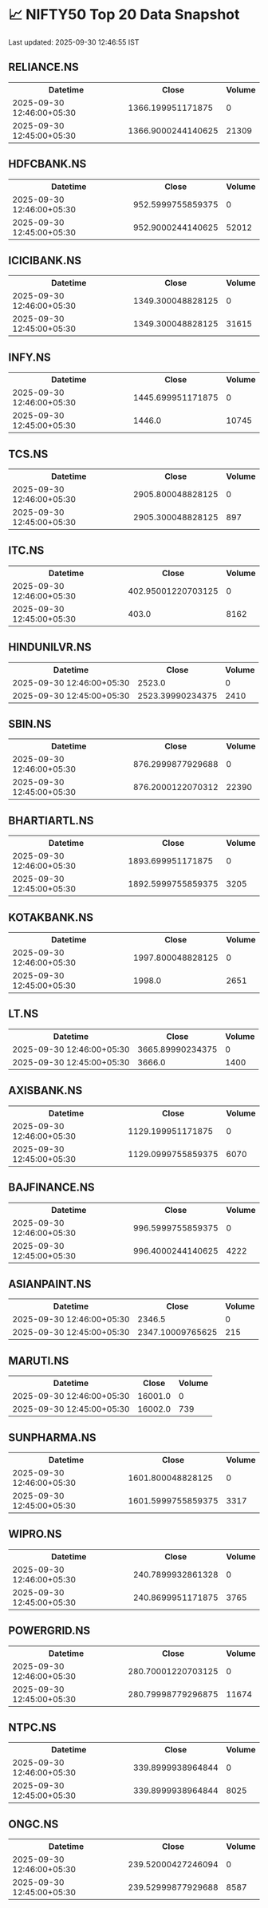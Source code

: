 # 📈 NIFTY50 Top 20 Data Snapshot

Last updated: 2025-09-30 12:46:55 IST

## RELIANCE.NS

<table>
  <tr><th>Datetime</th><th>Close</th><th>Volume</th></tr>
  <tr><td>2025-09-30 12:46:00+05:30</td><td>1366.199951171875</td><td>0</td></tr>
  <tr><td>2025-09-30 12:45:00+05:30</td><td>1366.9000244140625</td><td>21309</td></tr>
</table>

## HDFCBANK.NS

<table>
  <tr><th>Datetime</th><th>Close</th><th>Volume</th></tr>
  <tr><td>2025-09-30 12:46:00+05:30</td><td>952.5999755859375</td><td>0</td></tr>
  <tr><td>2025-09-30 12:45:00+05:30</td><td>952.9000244140625</td><td>52012</td></tr>
</table>

## ICICIBANK.NS

<table>
  <tr><th>Datetime</th><th>Close</th><th>Volume</th></tr>
  <tr><td>2025-09-30 12:46:00+05:30</td><td>1349.300048828125</td><td>0</td></tr>
  <tr><td>2025-09-30 12:45:00+05:30</td><td>1349.300048828125</td><td>31615</td></tr>
</table>

## INFY.NS

<table>
  <tr><th>Datetime</th><th>Close</th><th>Volume</th></tr>
  <tr><td>2025-09-30 12:46:00+05:30</td><td>1445.699951171875</td><td>0</td></tr>
  <tr><td>2025-09-30 12:45:00+05:30</td><td>1446.0</td><td>10745</td></tr>
</table>

## TCS.NS

<table>
  <tr><th>Datetime</th><th>Close</th><th>Volume</th></tr>
  <tr><td>2025-09-30 12:46:00+05:30</td><td>2905.800048828125</td><td>0</td></tr>
  <tr><td>2025-09-30 12:45:00+05:30</td><td>2905.300048828125</td><td>897</td></tr>
</table>

## ITC.NS

<table>
  <tr><th>Datetime</th><th>Close</th><th>Volume</th></tr>
  <tr><td>2025-09-30 12:46:00+05:30</td><td>402.95001220703125</td><td>0</td></tr>
  <tr><td>2025-09-30 12:45:00+05:30</td><td>403.0</td><td>8162</td></tr>
</table>

## HINDUNILVR.NS

<table>
  <tr><th>Datetime</th><th>Close</th><th>Volume</th></tr>
  <tr><td>2025-09-30 12:46:00+05:30</td><td>2523.0</td><td>0</td></tr>
  <tr><td>2025-09-30 12:45:00+05:30</td><td>2523.39990234375</td><td>2410</td></tr>
</table>

## SBIN.NS

<table>
  <tr><th>Datetime</th><th>Close</th><th>Volume</th></tr>
  <tr><td>2025-09-30 12:46:00+05:30</td><td>876.2999877929688</td><td>0</td></tr>
  <tr><td>2025-09-30 12:45:00+05:30</td><td>876.2000122070312</td><td>22390</td></tr>
</table>

## BHARTIARTL.NS

<table>
  <tr><th>Datetime</th><th>Close</th><th>Volume</th></tr>
  <tr><td>2025-09-30 12:46:00+05:30</td><td>1893.699951171875</td><td>0</td></tr>
  <tr><td>2025-09-30 12:45:00+05:30</td><td>1892.5999755859375</td><td>3205</td></tr>
</table>

## KOTAKBANK.NS

<table>
  <tr><th>Datetime</th><th>Close</th><th>Volume</th></tr>
  <tr><td>2025-09-30 12:46:00+05:30</td><td>1997.800048828125</td><td>0</td></tr>
  <tr><td>2025-09-30 12:45:00+05:30</td><td>1998.0</td><td>2651</td></tr>
</table>

## LT.NS

<table>
  <tr><th>Datetime</th><th>Close</th><th>Volume</th></tr>
  <tr><td>2025-09-30 12:46:00+05:30</td><td>3665.89990234375</td><td>0</td></tr>
  <tr><td>2025-09-30 12:45:00+05:30</td><td>3666.0</td><td>1400</td></tr>
</table>

## AXISBANK.NS

<table>
  <tr><th>Datetime</th><th>Close</th><th>Volume</th></tr>
  <tr><td>2025-09-30 12:46:00+05:30</td><td>1129.199951171875</td><td>0</td></tr>
  <tr><td>2025-09-30 12:45:00+05:30</td><td>1129.0999755859375</td><td>6070</td></tr>
</table>

## BAJFINANCE.NS

<table>
  <tr><th>Datetime</th><th>Close</th><th>Volume</th></tr>
  <tr><td>2025-09-30 12:46:00+05:30</td><td>996.5999755859375</td><td>0</td></tr>
  <tr><td>2025-09-30 12:45:00+05:30</td><td>996.4000244140625</td><td>4222</td></tr>
</table>

## ASIANPAINT.NS

<table>
  <tr><th>Datetime</th><th>Close</th><th>Volume</th></tr>
  <tr><td>2025-09-30 12:46:00+05:30</td><td>2346.5</td><td>0</td></tr>
  <tr><td>2025-09-30 12:45:00+05:30</td><td>2347.10009765625</td><td>215</td></tr>
</table>

## MARUTI.NS

<table>
  <tr><th>Datetime</th><th>Close</th><th>Volume</th></tr>
  <tr><td>2025-09-30 12:46:00+05:30</td><td>16001.0</td><td>0</td></tr>
  <tr><td>2025-09-30 12:45:00+05:30</td><td>16002.0</td><td>739</td></tr>
</table>

## SUNPHARMA.NS

<table>
  <tr><th>Datetime</th><th>Close</th><th>Volume</th></tr>
  <tr><td>2025-09-30 12:46:00+05:30</td><td>1601.800048828125</td><td>0</td></tr>
  <tr><td>2025-09-30 12:45:00+05:30</td><td>1601.5999755859375</td><td>3317</td></tr>
</table>

## WIPRO.NS

<table>
  <tr><th>Datetime</th><th>Close</th><th>Volume</th></tr>
  <tr><td>2025-09-30 12:46:00+05:30</td><td>240.7899932861328</td><td>0</td></tr>
  <tr><td>2025-09-30 12:45:00+05:30</td><td>240.8699951171875</td><td>3765</td></tr>
</table>

## POWERGRID.NS

<table>
  <tr><th>Datetime</th><th>Close</th><th>Volume</th></tr>
  <tr><td>2025-09-30 12:46:00+05:30</td><td>280.70001220703125</td><td>0</td></tr>
  <tr><td>2025-09-30 12:45:00+05:30</td><td>280.79998779296875</td><td>11674</td></tr>
</table>

## NTPC.NS

<table>
  <tr><th>Datetime</th><th>Close</th><th>Volume</th></tr>
  <tr><td>2025-09-30 12:46:00+05:30</td><td>339.8999938964844</td><td>0</td></tr>
  <tr><td>2025-09-30 12:45:00+05:30</td><td>339.8999938964844</td><td>8025</td></tr>
</table>

## ONGC.NS

<table>
  <tr><th>Datetime</th><th>Close</th><th>Volume</th></tr>
  <tr><td>2025-09-30 12:46:00+05:30</td><td>239.52000427246094</td><td>0</td></tr>
  <tr><td>2025-09-30 12:45:00+05:30</td><td>239.52999877929688</td><td>8587</td></tr>
</table>

